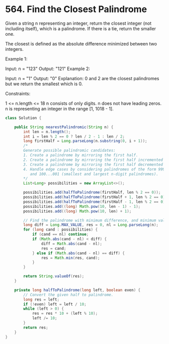 # 564. Find the Closest Palindrome 

Given a string n representing an integer, return the closest integer (not including itself), which is a palindrome. If there is a tie, return the smaller one.

The closest is defined as the absolute difference minimized between two integers.

 

Example 1:

Input: n = "123"
Output: "121"
Example 2:

Input: n = "1"
Output: "0"
Explanation: 0 and 2 are the closest palindromes but we return the smallest which is 0.
 

Constraints:

1 <= n.length <= 18
n consists of only digits.
n does not have leading zeros.
n is representing an integer in the range [1, 1018 - 1].


```java
class Solution {

    public String nearestPalindromic(String n) {
        int len = n.length();
        int i = len % 2 == 0 ? len / 2 - 1 : len / 2;
        long firstHalf = Long.parseLong(n.substring(0, i + 1));
        /* 
        Generate possible palindromic candidates:
        1. Create a palindrome by mirroring the first half.
        2. Create a palindrome by mirroring the first half incremented by 1.
        3. Create a palindrome by mirroring the first half decremented by 1.
        4. Handle edge cases by considering palindromes of the form 999... 
           and 100...001 (smallest and largest n-digit palindromes).
        */
        List<Long> possibilities = new ArrayList<>();

        possibilities.add(halfToPalindrome(firstHalf, len % 2 == 0));
        possibilities.add(halfToPalindrome(firstHalf + 1, len % 2 == 0));
        possibilities.add(halfToPalindrome(firstHalf - 1, len % 2 == 0));
        possibilities.add((long) Math.pow(10, len - 1) - 1);
        possibilities.add((long) Math.pow(10, len) + 1);

        // Find the palindrome with minimum difference, and minimum value.
        long diff = Long.MAX_VALUE, res = 0, nl = Long.parseLong(n);
        for (long cand : possibilities) {
            if (cand == nl) continue;
            if (Math.abs(cand - nl) < diff) {
                diff = Math.abs(cand - nl);
                res = cand;
            } else if (Math.abs(cand - nl) == diff) {
                res = Math.min(res, cand);
            }
        }

        return String.valueOf(res);
    }

    private long halfToPalindrome(long left, boolean even) {
        // Convert the given half to palindrome.
        long res = left;
        if (!even) left = left / 10;
        while (left > 0) {
            res = res * 10 + (left % 10);
            left /= 10;
        }
        return res;
    }
}
```
